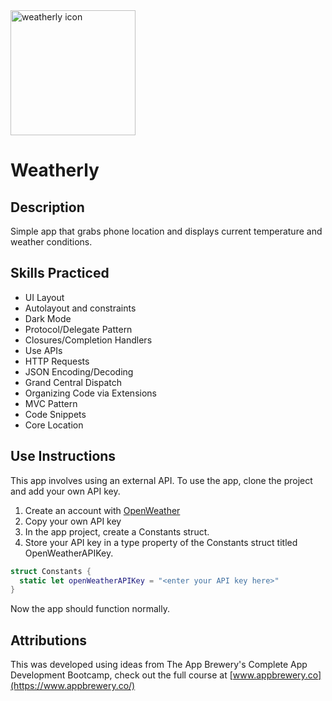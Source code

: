 <img src="https://user-images.githubusercontent.com/93546810/183488926-e467537a-4895-460a-9535-2a0fd869bf28.png" alt="weatherly icon" width="200"/>

# Weatherly

## Description
Simple app that grabs phone location and displays current temperature and weather conditions.

## Skills Practiced

* UI Layout
* Autolayout and constraints
* Dark Mode
* Protocol/Delegate Pattern
* Closures/Completion Handlers
* Use APIs
* HTTP Requests
* JSON Encoding/Decoding
* Grand Central Dispatch
* Organizing Code via Extensions
* MVC Pattern
* Code Snippets
* Core Location

## Use Instructions

This app involves using an external API. To use the app, clone the project and add your own API key.

1. Create an account with [OpenWeather](https://openweathermap.org)
2. Copy your own API key
3. In the app project, create a Constants struct.
4. Store your API key in a type property of the Constants struct titled OpenWeatherAPIKey.

```swift
struct Constants {
  static let openWeatherAPIKey = "<enter your API key here>"
}
```

Now the app should function normally.

## Attributions

This was developed using ideas from The App Brewery's Complete App Development Bootcamp, check out the full course at [www.appbrewery.co](https://www.appbrewery.co/)
